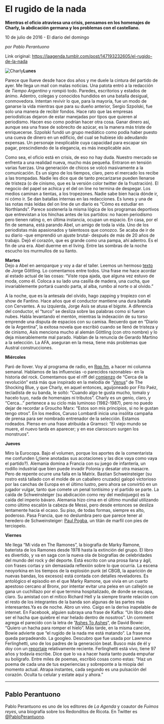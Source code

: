 # El rugido de la nada

**Mientras el oficio atraviesa una crisis, pensamos en los homenajes de Charly, la abdicación germana y los problemas con el castellano.**

10 de julio de 2016 - El diario del domingo

_por Pablo Perantuono_

Link original: https://laagenda.tumblr.com/post/147193232605/el-rugido-de-la-nada

![Charly](https://64.media.tumblr.com/094129518225c16c309b657ebb1e65cd/tumblr_inline_pk0mr3MfDZ1t6q87u_500.jpg)**Lunes**  


Parece que llueve
desde hace dos años y me duele la cintura del partido de ayer. Me
llega un mail con malas noticias. Una patota entró a la redacción
de *Tiempo Argentino* y rompió todo. Paredes, escritorios y
estados de ánimo. Adentro, colegas y conocidos hundidos en una
batalla desigual, conmovedora. Intentan revivir lo que, para la
mayoría, fue un modo de ganarse la vida mientras que para su dueño
anterior, Sergio Szpolski, fue solo una manera de recibir fondos.
Hace rato que las empresas periodísticas dejaron de estar manejadas
por tipos que quieren al periodismo. Hacen eso como podrían hacer
otra cosa. Ganar dinero así, aunque sea una frase de sobrecito de
azúcar, es la manera más triste de enriquecerse. Szpolski fundó un
grupo mediático como podía haber puesto una cueva de dinero en un
edificio, del cual se hubiese ido adeudando expensas. Un personaje
inexplicable cuya capacidad para escapar sin pagar, prescindiendo de
la elegancia, es más inexplicable aún. 


Como sea, el oficio
está en crisis, de eso no hay duda. Nuestro mercado se enfrenta a
una realidad nueva, mucho más pequeña. Entraron en tensión varias
fuerzas. Una generación de chicos se volcó masivamente a la
comunicación. Es un signo de los tiempos, claro, pero el mercado los
recibe a las trompadas. Nadie les dice que de tanto precarizarse
pueden llenarse de tristeza (o de cinismo, que es la versión color
twitter de la frustración). El negocio del papel se achica y el del
on line no termina de despegar. Los medios caminan a tientas, a los
tropezones. Nadie sabe bien hacia dónde ir, ni cómo ir. Se dan
batallas internas en las redacciones. Es lunes y una de las notas más
leídas del on line de un diario es “Cómo es estudiar en
Northlands”. Parece sostenerla la misma lógica de los programas
deportivos que entrevistan a los hinchas antes de los partidos: no
hacen periodismo pero tienen rating o, en última instancia, ocupan
un espacio. En casa, por el fin de semana, está parando Abel, un
amigo de toda la vida. Uno de los periodistas más apasionados y
talentosos que conozco. Se acaba de ir de su diario -que emprendió
un ajuste brutal- después de más de 20 años de trabajo. Dejó el
corazón, que es grande como una pampa, ahí adentro. Es el fin de
una era. Abel duerme en el living. Entre las sombras de la noche
escucho los murmullos de su llanto. 


  


**Martes**  
 Dejo a Abel en
aeroparque y voy a dar el taller. Leemos un hermoso [texto](http://edant.clarin.com/diario/2006/08/26/um/m-01259754.htm)
de Jorge Göttling. Lo comentamos entre todos. Una frase me hace
acordar al estado actual de las cosas: “Viste ropa ajada, que
alguna vez estuvo de moda, como él. Coloca a su lado una casilla de
madera, una cucha, que invariablemente portará cuando parta, al
alba, rumbo al norte o al olvido.” 


A la noche, que es
la antesala del olvido, hago zapping y tropiezo con el show de
Fantino. Hace años que el conductor mantiene una dura batalla con
Cervantes. A su izquierda, Jorge Asís se atusa el bigote. A
diferencia del conductor, el “turco” se desliza sobre las
palabras como si fueran nubes. Habla levantando el mentón, mientras
la indexación de su torso emprende una disputa de espacios con su
camisa. Recuerdo que en “Diario de la Argentina”, la exitosa
novela que escribió cuando se llenó de tristeza y de cinismo, Asís
menciona mucho al alemán Göttling (con otro nombre) y lo deja
miserablemente mal parado. Hablan de la renuncia de Gerardo Martino a
la selección. La AFA, aseguran en la mesa, tiene más problemas que
Austral construcciones. 


  


**Miércoles**  

Paró de llover. Voy
al programa de radio, en [Rqp.fm](http://player.rqp.fm/),
a hacer mi columna semanal. Hablamos de las influencias -o parecidos
razonables- en la historia del rock. Comentamos que el riff del
[comienzo](https://www.youtube.com/watch?v=Epjwdf4nC3c) de
“Cerca de la revolución” está más que inspirado en la melodía
de “[Venus](https://www.youtube.com/watch?v=8LhkyyCvUHk)“
de The Shocking Blue, y que Charly, en aquel entonces, aguijoneado
por Fito Paéz, tecladista de su banda, le soltó: “Cuando algo te
gusta mucho, tomalo y hacelo tuyo, nada de homenajes ni tributos”.
Charly es un genio, claro, y “Cerca…” pertenece a su ciclo más
luminoso (1982-1987), pero no puedo dejar de recordar a Groucho Marx:
“Estos son mis principios, si no le gustan tengo otros”.
En los medios,
Caruso Lombardi inicia una insólita campaña de prensa para ser
nombrado entrenador de la selección. Estamos rodeados. Pienso en una
frase atribuida a Gramsci:  “El viejo mundo se muere, el nuevo
tarda en aparecer; y en ese claroscuro surgen los monstruos”. 


  
  


  
  
**Jueves**

  
Miro la Eurocopa.
Bajo el volumen, porque los aportes de la comentarista me confunden
(¿tiene anotadas sus acotaciones y las dice vaya como vaya el
partido?). Alemania domina a Francia con su juego de infantería, un
rodillo industrial que bien puede invadir Polonia y desatar otra
masacre. Pero de repente ocurre una falla en la Matrix. Bastian
Schweinsteiger (su rostro está tallado con el molde de un caballero
cruzado) galopó victorioso por las canchas de Europa en el último
lustro, pero ahora se convirtió en un jugador vulgar, tanto que
comete un penal tontísimo y el partido se parte.  La caída de
Schweinsteiger (su abdicación como rey del mediojuego) es la caída
del imperio bávaro. Alemania hizo cima en el último mundial
utilizando como último escalón la cabeza de Messi, pero desde
entonces se desliza lentamente hacia el ocaso. Su piso, de todas
formas, siempre es alto, poderoso. Pasa Francia, que no deslumbra
pero que parece tener al heredero de Schweinsteiger: [Paul
Pogba](https://www.youtube.com/watch?v=s-exVbMRW3o), un titán de marfil con pies de terciopelo. 
  


  
**Viernes**

  
Me llega “Mi vida
en The Ramones”, la biografía de Marky Ramone, baterista de los
Ramones desde 1978 hasta la extinción del grupo. El libro es
divertido, y va en saga con la nueva ola de biografías de
celebridades del mundo del rock y del deporte. Está escrito con una
prosa llana y ágil, con frases cortas y sin demasiada reflexión
sobre lo que ocurría. La escena neoyorkina en los tiempos de la
explosión punk (el CBGB, la aparición de nuevas bandas, los
excesos) está contada con detalles reveladores. Es antológico el
episodio en el que Marky Ramone, que vivía en un cuarto apestoso
cercano al Bronx, por intentar evitar una pelea en un callejón se
gana un cuchillazo por el que termina hospitalizado, de donde se
escapa, claro. Su amistad con el mítico Richard Hell y la siempre
tirante relación con el resto de los integrantes de la banda son
algunas de las partes más interesantes.Ya es de noche. Abro
un vino. Caigo en la deriva inapelable de internet. En Facebook,
alguien subraya una frase de Kafka: “Un libro debe ser el hacha que
quiebre el mar helado dentro de nosotros”. Un comment agrega el
parecido con la letra de ”[Ashes
To Ashes](https://www.youtube.com/watch?v=svJwPul1gFI)“, de David Bowie: “Quiero un hacha para romper el
hielo”. Más tarde, en la misma canción, Bowie advierte que “el
rugido de la nada me está matando”. La frase me queda parpadeando.
La googleo. Descubro que fue usada por Lawrence Ferlinghetti, uno de
los padres de la generación beat. Busco más de él y doy con un
[reportaje](http://cultura.elpais.com/cultura/2016/02/18/actualidad/1455801521_871577.html)
relativamente reciente. Ferlinghetti está vivo, tiene 97 años y
todavía escribe. Dice que lo va a hacer hasta tanto pueda empuñar
su bolígrafo. Entre miles de poemas, escribió cosas como estas: “Haz un poema de cada una de tus experiencias y sobreponte a la miopía del momento actual. Atrapa instantes, cada segundo es una pulsación del corazón. Oculta tu celular y estate aquí y ahora.” 


  
  


  




---

 Pablo Perantuono
-----------------

 
 Pablo Perantuono es uno de los editores de *La Agenda* y coautor de *Fuimos reyes*, una biografía
 sobre los Redonditos de Ricota. En Twitter es [@PabloPerantuono](https://twitter.com/PabloPerantuono). 

